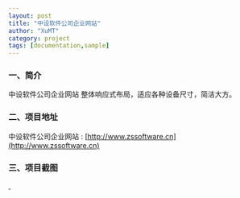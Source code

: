 ```yaml
---
layout: post
title: "中设软件公司企业网站"
author: "XuMT"
category: project
tags: [documentation,sample]
---
```


### 一、简介

中设软件公司企业网站 整体响应式布局，适应各种设备尺寸，简洁大方。

### 二、项目地址

中设软件公司企业网站 : [http://www.zssoftware.cn](http://www.zssoftware.cn)

### 三、项目截图

<a href="http://ozc5dgoun.bkt.clouddn.com/zs_2.jpg" target="_blank">
    <img src="http://ozc5dgoun.bkt.clouddn.com/zs_2.jpg" alt="">
</a>
<a href="http://ozc5dgoun.bkt.clouddn.com/zs_1.jpg" target="_blank">
    <img src="http://ozc5dgoun.bkt.clouddn.com/zs_1.jpg" alt="">
</a>
